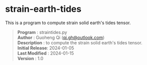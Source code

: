 # strain-earth-tides
This is a program to compute strain solid earth's tides tensor.

> **Program**        : straintides.py  
**Author**         : Guoheng Qi (qi.gh@outlook.com)  
**Description**    : to compute the strain solid earth's tides tensor.  
**Initial Release**: 2024-01-05  
**Last Modified**  : 2024-01-15  
**Version**        : 1.0
